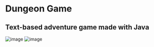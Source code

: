 # Dungeon Game

## Text-based adventure game made with Java

![image](https://user-images.githubusercontent.com/78418280/119317246-7480ea80-bcaa-11eb-8014-1c34e22759fd.png)
![image](https://user-images.githubusercontent.com/78418280/119317341-8febf580-bcaa-11eb-93d2-4134ede978d7.png)
